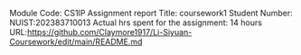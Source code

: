 Module Code: CS1IP Assignment report Title: coursework1 Student Number: NUIST:202383710013 Actual hrs spent for the assignment: 14 hours
URL:https://github.com/Claymore1917/Li-Siyuan-Coursework/edit/main/README.md
